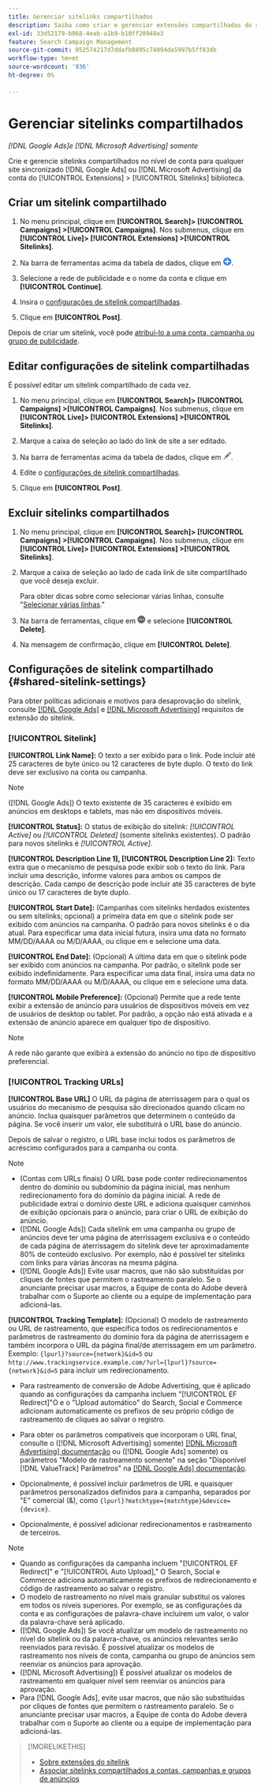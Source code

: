 ```yaml
---
title: Gerenciar sitelinks compartilhados
description: Saiba como criar e gerenciar extensões compartilhadas do sitelink.
exl-id: 33d52179-b968-4eab-a1b9-b10ff20948e3
feature: Search Campaign Management
source-git-commit: 052574217d7ddafb8895c74094da5997b5ff83db
workflow-type: tm+mt
source-wordcount: '936'
ht-degree: 0%

---
```


# Gerenciar sitelinks compartilhados

*[!DNL Google Ads]e [!DNL Microsoft Advertising] somente*

Crie e gerencie sitelinks compartilhados no nível de conta para qualquer site sincronizado [!DNL Google Ads] ou [!DNL Microsoft Advertising] da conta do [!UICONTROL Extensions] > [!UICONTROL Sitelinks] biblioteca.

## Criar um sitelink compartilhado

1. No menu principal, clique em **[!UICONTROL Search]> [!UICONTROL Campaigns] >[!UICONTROL Campaigns]**. Nos submenus, clique em **[!UICONTROL Live]> [!UICONTROL Extensions] >[!UICONTROL Sitelinks]**.

1. Na barra de ferramentas acima da tabela de dados, clique em ![Criar](/help/search-social-commerce/assets/add.png "Criar").

1. Selecione a rede de publicidade e o nome da conta e clique em **[!UICONTROL Continue]**.

1. Insira o [configurações de sitelink compartilhadas](#shared-sitelink-settings).

1. Clique em **[!UICONTROL Post]**.

Depois de criar um sitelink, você pode [atribuí-lo a uma conta, campanha ou grupo de publicidade](sitelink-extension-associate.md).

## Editar configurações de sitelink compartilhadas

É possível editar um sitelink compartilhado de cada vez.

1. No menu principal, clique em **[!UICONTROL Search]> [!UICONTROL Campaigns] >[!UICONTROL Campaigns]**. Nos submenus, clique em **[!UICONTROL Live]> [!UICONTROL Extensions] >[!UICONTROL Sitelinks]**.

1. Marque a caixa de seleção ao lado do link de site a ser editado.

1. Na barra de ferramentas acima da tabela de dados, clique em ![Editar](/help/search-social-commerce/assets/edit.png "Editar").

1. Edite o [configurações de sitelink compartilhadas](#shared-sitelink-settings).

1. Clique em **[!UICONTROL Post]**.

## Excluir sitelinks compartilhados

1. No menu principal, clique em **[!UICONTROL Search]> [!UICONTROL Campaigns] >[!UICONTROL Campaigns]**. Nos submenus, clique em **[!UICONTROL Live]> [!UICONTROL Extensions] >[!UICONTROL Sitelinks]**.

1. Marque a caixa de seleção ao lado de cada link de site compartilhado que você deseja excluir.

   Para obter dicas sobre como selecionar várias linhas, consulte &quot;[Selecionar várias linhas](/help/search-social-commerce/common-tasks/navigation-editing-selection/multiple-rows-select.md).&quot;

1. Na barra de ferramentas, clique em ![Mais](/help/search-social-commerce/assets/more.png "Mais") e selecione **[!UICONTROL Delete]**.

1. Na mensagem de confirmação, clique em **[!UICONTROL Delete]**.

## Configurações de sitelink compartilhado {#shared-sitelink-settings}

Para obter políticas adicionais e motivos para desaprovação do sitelink, consulte [[!DNL Google Ads]](https://support.google.com/adspolicy/answer/1054210) e [[!DNL Microsoft Advertising]](https://about.ads.microsoft.com/en-us/resources/policies/ad-extensions-policies) requisitos de extensão do sitelink.

### [!UICONTROL Sitelink]

**[!UICONTROL Link Name]:** O texto a ser exibido para o link. Pode incluir até 25 caracteres de byte único ou 12 caracteres de byte duplo. O texto do link deve ser exclusivo na conta ou campanha.

>[!NOTE]
>
>([!DNL Google Ads]) O texto existente de 35 caracteres é exibido em anúncios em desktops e tablets, mas não em dispositivos móveis.

**[!UICONTROL Status]:** O status de exibição do sitelink:  *[!UICONTROL Active]* ou *[!UICONTROL Deleted]* (somente sitelinks existentes). O padrão para novos sitelinks é *[!UICONTROL Active]*.

**[!UICONTROL Description Line 1], [!UICONTROL Description Line 2]:** Texto extra que o mecanismo de pesquisa pode exibir sob o texto do link. Para incluir uma descrição, informe valores para ambos os campos de descrição. Cada campo de descrição pode incluir até 35 caracteres de byte único ou 17 caracteres de byte duplo.

**[!UICONTROL Start Date]:** (Campanhas com sitelinks herdados existentes ou sem sitelinks; opcional) a primeira data em que o sitelink pode ser exibido com anúncios na campanha. O padrão para novos sitelinks é o dia atual. Para especificar uma data inicial futura, insira uma data no formato MM/DD/AAAA ou M/D/AAAA, ou clique em e selecione uma data.

**[!UICONTROL End Date]:** (Opcional) A última data em que o sitelink pode ser exibido com anúncios na campanha. Por padrão, o sitelink pode ser exibido indefinidamente. Para especificar uma data final, insira uma data no formato MM/DD/AAAA ou M/D/AAAA, ou clique em e selecione uma data.

**[!UICONTROL Mobile Preference]:** (Opcional) Permite que a rede tente exibir a extensão de anúncio para usuários de dispositivos móveis em vez de usuários de desktop ou tablet. Por padrão, a opção não está ativada e a extensão de anúncio aparece em qualquer tipo de dispositivo.

>[!NOTE]
>
>A rede não garante que exibirá a extensão do anúncio no tipo de dispositivo preferencial.

### [!UICONTROL Tracking URLs]

**[!UICONTROL Base URL]** O URL da página de aterrissagem para o qual os usuários do mecanismo de pesquisa são direcionados quando clicam no anúncio. Inclua quaisquer parâmetros que determinem o conteúdo da página. Se você inserir um valor, ele substituirá o URL base do anúncio.

Depois de salvar o registro, o URL base inclui todos os parâmetros de acréscimo configurados para a campanha ou conta.

>[!NOTE]
>
>* (Contas com URLs finais) O URL base pode conter redirecionamentos dentro do domínio ou subdomínio da página inicial, mas nenhum redirecionamento fora do domínio da página inicial. A rede de publicidade extrai o domínio deste URL e adiciona quaisquer caminhos de exibição opcionais para o anúncio, para criar o URL de exibição do anúncio.
>* ([!DNL Google Ads]) Cada sitelink em uma campanha ou grupo de anúncios deve ter uma página de aterrissagem exclusiva e o conteúdo de cada página de aterrissagem do sitelink deve ter aproximadamente 80% de conteúdo exclusivo. Por exemplo, não é possível ter sitelinks com links para várias âncoras na mesma página.
>* ([!DNL Google Ads]) Evite usar macros, que não são substituídas por cliques de fontes que permitem o rastreamento paralelo. Se o anunciante precisar usar macros, a Equipe de conta do Adobe deverá trabalhar com o Suporte ao cliente ou a equipe de implementação para adicioná-las.

**[!UICONTROL Tracking Template]:** (Opcional) O modelo de rastreamento ou URL de rastreamento, que especifica todos os redirecionamentos e parâmetros de rastreamento do domínio fora da página de aterrissagem e também incorpora o URL da página final/de aterrissagem em um parâmetro. Exemplo: `{lpurl}?source={network}&id=5` ou `http://www.trackingservice.example.com/?url={lpurl}?source={network}&id=5` para incluir um redirecionamento.

* Para rastreamento de conversão de Adobe Advertising, que é aplicado quando as configurações da campanha incluem &quot;[!UICONTROL EF Redirect]&quot;O e o &quot;Upload automático&quot; do Search, Social e Commerce adicionam automaticamente os prefixos de seu próprio código de rastreamento de cliques ao salvar o registro.

* Para obter os parâmetros compatíveis que incorporam o URL final, consulte o ([!DNL Microsoft Advertising] somente) [[!DNL Microsoft Advertising] documentação](https://help.ads.microsoft.com/#apex/3/en/56799) ou ([!DNL Google Ads] somente) os parâmetros &quot;Modelo de rastreamento somente&quot; na seção &quot;Disponível [!DNL ValueTrack] Parâmetros&quot; na [[!DNL Google Ads] documentação](https://support.google.com/google-ads/answer/6305348).

* Opcionalmente, é possível incluir parâmetros de URL e quaisquer parâmetros personalizados definidos para a campanha, separados por &quot;E&quot; comercial (&amp;), como `{lpurl}?matchtype={matchtype}&device={device}`.

* Opcionalmente, é possível adicionar redirecionamentos e rastreamento de terceiros.

>[!NOTE]
>
>* Quando as configurações da campanha incluem &quot;[!UICONTROL EF Redirect]&quot; e &quot;[!UICONTROL Auto Upload],&quot; O Search, Social e Commerce adiciona automaticamente os prefixos de redirecionamento e código de rastreamento ao salvar o registro.
>* O modelo de rastreamento no nível mais granular substitui os valores em todos os níveis superiores. Por exemplo, se as configurações da conta e as configurações de palavra-chave incluírem um valor, o valor da palavra-chave será aplicado.
>* ([!DNL Google Ads]) Se você atualizar um modelo de rastreamento no nível do sitelink ou da palavra-chave, os anúncios relevantes serão reenviados para revisão. É possível atualizar os modelos de rastreamento nos níveis de conta, campanha ou grupo de anúncios sem reenviar os anúncios para aprovação.
>* ([!DNL Microsoft Advertising]) É possível atualizar os modelos de rastreamento em qualquer nível sem reenviar os anúncios para aprovação.
>* Para [!DNL Google Ads], evite usar macros, que não são substituídas por cliques de fontes que permitem o rastreamento paralelo. Se o anunciante precisar usar macros, a Equipe de conta do Adobe deverá trabalhar com o Suporte ao cliente ou a equipe de implementação para adicioná-las.

>[!MORELIKETHIS]
>
>* [Sobre extensões do sitelink](sitelink-extension-about.md)
>* [Associar sitelinks compartilhados a contas, campanhas e grupos de anúncios](sitelink-extension-associate.md)
